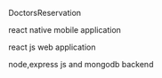  DoctorsReservation
 
 react native mobile application
 
 react js web application 
 
 node,express js and mongodb backend
 


